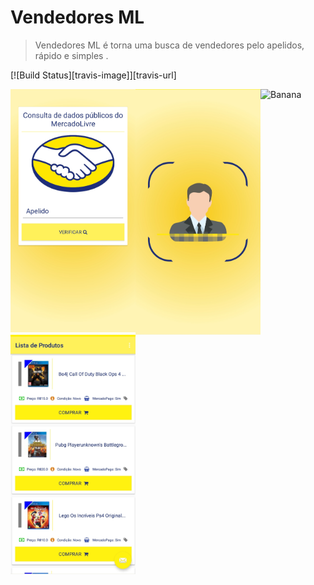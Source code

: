 # Vendedores ML
>  Vendedores ML é torna uma busca de vendedores pelo apelidos, rápido e simples .

[![Build Status][travis-image]][travis-url]

<img align="left" src="https://github.com/MarcosApp/BuscaVendedoresML/blob/master/captures/1.jpg" width="200"/>
<img align="left" src="https://github.com/MarcosApp/BuscaVendedoresML/blob/master/captures/2.jpg" width="200"/>
<img align="left" src="https://github.com/MarcosApp/BuscaVendedoresML/blob/master/captures/3.jpg" width="200"/>


![Banana](http://cdn.osxdaily.com/wp-content/uploads/2013/07/dancing-banana.gif)
